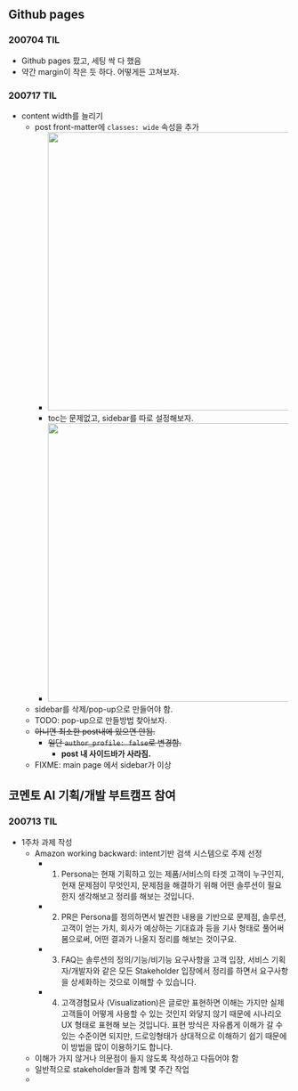 ## Github pages
### 200704 TIL
- Github pages 팠고, 세팅 싹 다 했음
- 약간 margin이 작은 듯 하다. 어떻게든 고쳐보자.

### 200717 TIL
- content width를 늘리기 
  - post front-matter에 `classes: wide` 속성을 추가
    - <img src=https://user-images.githubusercontent.com/47516855/87846591-e7dc0200-c90b-11ea-9d69-6a5269c05fa3.png width=500>
    - toc는 문제없고, sidebar를 따로 설정해보자.
    - <img src=https://user-images.githubusercontent.com/47516855/87847079-f0363c00-c90f-11ea-87ae-ac522ffeca3e.png width=500>
  - sidebar를 삭제/pop-up으로 만들어야 함.
  - TODO: pop-up으로 만들방법 찾아보자.
  - ~~아니면 최소한 post내에 있으면 안됨.~~
    - ~~일단 `author_profile: false`로 변경함.~~
      - **post 내 사이드바가 사라짐.**
  - FIXME: main page 에서 sidebar가 이상

## 코멘토 AI 기획/개발 부트캠프 참여
### 200713 TIL
- 1주차 과제 작성
  - Amazon working backward: intent기반 검색 시스템으로 주제 선정
    - 1) Persona는 현재 기획하고 있는 제품/서비스의 타겟 고객이 누구인지, 현재 문제점이 무엇인지, 문제점을 해결하기 위해 어떤 솔루션이 필요한지 생각해보고 정리를 해보는 것입니다.
    - 2) PR은 Persona를 정의하면서 발견한 내용을 기반으로 문제점, 솔루션, 고객이 얻는 가치, 회사가 예상하는 기대효과 등을 기사 형태로 풀어써 봄으로써, 어떤 결과가 나올지 정리를 해보는 것이구요. 
    - 3) FAQ는 솔루션의 정의/기능/비기능 요구사항을 고객 입장, 서비스 기획자/개발자와 같은 모든 Stakeholder 입장에서 정리를 하면서 요구사항을 상세화하는 것으로 이해할 수 있습니다. 
    - 4) 고객경험묘사 (Visualization)은 글로만 표현하면 이해는 가지만 실제 고객들이 어떻게 사용할 수 있는 것인지 와닿지 않기 때문에 시나리오 UX 형태로 표현해 보는 것입니다.
    표현 방식은 자유롭게 이해가 갈 수 있는 수준이면 되지만, 드로잉형태가 상대적으로 이해하기 쉽기 때문에 이 방법을 많이 이용하기도 합니다.
   - 이해가 가지 않거나 의문점이 들지 않도록 작성하고 다듬어야 함
   - 일반적으로 stakeholder들과 함께 몇 주간 작업
   - 